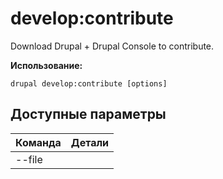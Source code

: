 # develop:contribute
Download Drupal + Drupal Console to contribute.

**Использование:**
```
drupal develop:contribute [options]
```

## Доступные параметры
Команда | Детали
-------|-------------
--file | 
